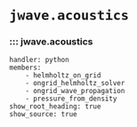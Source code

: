 # `jwave.acoustics`
### ::: jwave.acoustics
    handler: python
    members:
        - helmholtz_on_grid
        - ongrid_helmholtz_solver
        - ongrid_wave_propagation
        - pressure_from_density
    show_root_heading: true
    show_source: true